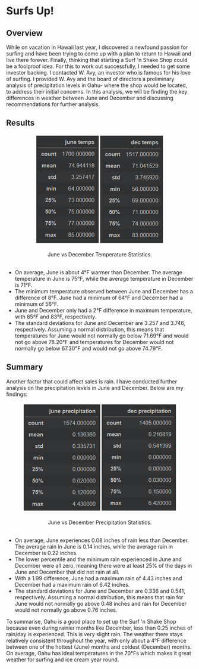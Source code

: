 # Surfs Up!

## Overview
While on vacation in Hawaii last year, I discovered a newfound passion for surfing and have been trying to come up with a plan to return to Hawaii and live there forever. Finally, thinking that starting a Surf 'n Shake Shop could be a foolproof idea. For this to work out successfully, I needed to get some investor backing. I contacted W. Avy, an investor who is famous for his love of surfing. I provided W. Avy and the board of directors a preliminary analysis of precipitation levels in Oahu- where the shop would be located, to address their initial concerns. In this analysis, we will be finding the key differences in weather between June and December and discussing recommendations for further analysis.

## Results

<p align="center"><img src="resources/temps.png"></p>

<div align="center">June vs December Temperature Statistics.</div><br>

- On average, June is about 4°F warmer than December. The average temperature in June is 75°F, while the average temperature in December is 71°F.
-	The minimum temperature observed between June and December has a difference of 8°F. June had a minimum of 64°F and December had a minimum of 56°F.
-	June and December only had a 2°F difference in maximum temperature, with 85°F and 83°F, respectively.
-	The standard deviations for June and December are 3.257 and 3.746, respectively. Assuming a normal distribution, this means that temperatures for June would not normally go below 71.69°F and would not go above 78.20°F and temperatures for December would not normally go below 67.30°F and would not go above 74.79°F.


## Summary
Another factor that could affect sales is rain. I have conducted further analysis on the precipitation levels in June and December. Below are my findings:

<p align="center"><img src="resources/prcps.png"></p>

<div align="center">June vs December Precipitation Statistics.</div><br>

-	On average, June experiences 0.08 inches of rain less than December. The average rain in June is 0.14 inches, while the average rain in December is 0.22 inches.
-	The lower percentile and the minimum rain experienced in June and December were all zero, meaning there were at least 25% of the days in June and December that did not rain at all.
-	With a 1.99 difference, June had a maximum rain of 4.43 inches and December had a maximum rain of 6.42 inches.
-	The standard deviations for June and December are 0.336 and 0.541, respectively. Assuming a normal distribution, this means that rain for June would not normally go above 0.48 inches and rain for December would not normally go above 0.76 inches.

To summarise, Oahu is a good place to set up the Surf 'n Shake Shop because even during rainier months like December, less than 0.25 inches of rain/day is experienced. This is very slight rain. The weather there stays relatively consistent throughout the year, with only about a 4°F difference between one of the hottest (June) months and coldest (December) months. On average, Oahu has ideal temperatures in the 70°Fs which makes it great weather for surfing and ice cream year round.

